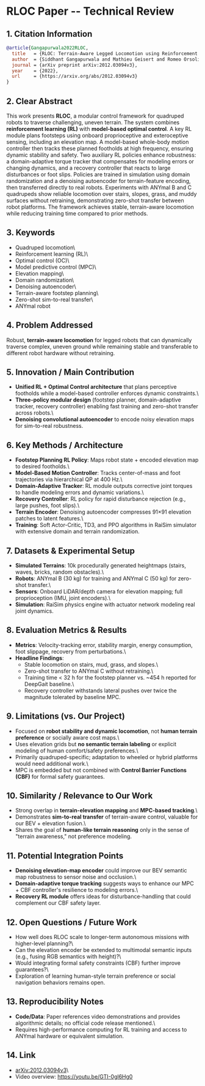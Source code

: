 # RLOC Paper -- Technical Review

## 1. Citation Information

``` bibtex
@article{Gangapurwala2022RLOC,
  title   = {RLOC: Terrain-Aware Legged Locomotion using Reinforcement Learning and Optimal Control},
  author  = {Siddhant Gangapurwala and Mathieu Geisert and Romeo Orsolino and Maurice Fallon and Ioannis Havoutis},
  journal = {arXiv preprint arXiv:2012.03094v3},
  year    = {2022},
  url     = {https://arxiv.org/abs/2012.03094v3}
}
```

## 2. Clear Abstract

This work presents **RLOC**, a modular control framework for quadruped
robots to traverse challenging, uneven terrain. The system combines
**reinforcement learning (RL)** with **model-based optimal control**. A
key RL module plans footsteps using onboard proprioceptive and
exteroceptive sensing, including an elevation map. A model-based
whole-body motion controller then tracks these planned footholds at high
frequency, ensuring dynamic stability and safety. Two auxiliary RL
policies enhance robustness: a domain-adaptive torque tracker that
compensates for modeling errors or changing dynamics, and a recovery
controller that reacts to large disturbances or foot slips. Policies are
trained in simulation using domain randomization and a denoising
autoencoder for terrain-feature encoding, then transferred directly to
real robots. Experiments with ANYmal B and C quadrupeds show reliable
locomotion over stairs, slopes, grass, and muddy surfaces without
retraining, demonstrating zero-shot transfer between robot platforms.
The framework achieves stable, terrain-aware locomotion while reducing
training time compared to prior methods.

## 3. Keywords

-   Quadruped locomotion\
-   Reinforcement learning (RL)\
-   Optimal control (OC)\
-   Model predictive control (MPC)\
-   Elevation mapping\
-   Domain randomization\
-   Denoising autoencoder\
-   Terrain-aware footstep planning\
-   Zero-shot sim-to-real transfer\
-   ANYmal robot

## 4. Problem Addressed

Robust, **terrain-aware locomotion** for legged robots that can
dynamically traverse complex, uneven ground while remaining stable and
transferable to different robot hardware without retraining.

## 5. Innovation / Main Contribution

-   **Unified RL + Optimal Control architecture** that plans perceptive
    footholds while a model-based controller enforces dynamic
    constraints.\
-   **Three-policy modular design** (footstep planner, domain-adaptive
    tracker, recovery controller) enabling fast training and zero-shot
    transfer across robots.\
-   **Denoising convolutional autoencoder** to encode noisy elevation
    maps for sim-to-real robustness.

## 6. Key Methods / Architecture

-   **Footstep Planning RL Policy**: Maps robot state + encoded
    elevation map to desired footholds.\
-   **Model-Based Motion Controller**: Tracks center-of-mass and foot
    trajectories via hierarchical QP at 400 Hz.\
-   **Domain-Adaptive Tracker**: RL module outputs corrective joint
    torques to handle modeling errors and dynamic variations.\
-   **Recovery Controller**: RL policy for rapid disturbance rejection
    (e.g., large pushes, foot slips).\
-   **Terrain Encoder**: Denoising autoencoder compresses 91×91
    elevation patches to latent features.\
-   **Training**: Soft Actor-Critic, TD3, and PPO algorithms in RaiSim
    simulator with extensive domain and terrain randomization.

## 7. Datasets & Experimental Setup

-   **Simulated Terrains**: 10k procedurally generated heightmaps
    (stairs, waves, bricks, random obstacles).\
-   **Robots**: ANYmal B (30 kg) for training and ANYmal C (50 kg) for
    zero-shot transfer.\
-   **Sensors**: Onboard LiDAR/depth camera for elevation mapping; full
    proprioception (IMU, joint encoders).\
-   **Simulation**: RaiSim physics engine with actuator network modeling
    real joint dynamics.

## 8. Evaluation Metrics & Results

-   **Metrics**: Velocity-tracking error, stability margin, energy
    consumption, foot slippage, recovery from perturbations.\
-   **Headline Findings**:
    -   Stable locomotion on stairs, mud, grass, and slopes.\
    -   Zero-shot transfer to ANYmal C without retraining.\
    -   Training time \< 32 h for the footstep planner vs. \~454 h
        reported for DeepGait baseline.\
    -   Recovery controller withstands lateral pushes over twice the
        magnitude tolerated by baseline MPC.

## 9. Limitations (vs. Our Project)

-   Focused on **robot stability and dynamic locomotion**, not **human
    terrain preference** or socially aware cost maps.\
-   Uses elevation grids but **no semantic terrain labeling** or
    explicit modeling of human comfort/safety preferences.\
-   Primarily quadruped-specific; adaptation to wheeled or hybrid
    platforms would need additional work.\
-   MPC is embedded but not combined with **Control Barrier Functions
    (CBF)** for formal safety guarantees.

## 10. Similarity / Relevance to Our Work

-   Strong overlap in **terrain-elevation mapping** and **MPC-based
    tracking**.\
-   Demonstrates **sim-to-real transfer** of terrain-aware control,
    valuable for our BEV + elevation fusion.\
-   Shares the goal of **human-like terrain reasoning** only in the
    sense of "terrain awareness," not preference modeling.

## 11. Potential Integration Points

-   **Denoising elevation-map encoder** could improve our BEV semantic
    map robustness to sensor noise and occlusion.\
-   **Domain-adaptive torque tracking** suggests ways to enhance our
    MPC + CBF controller's resilience to modeling errors.\
-   **Recovery RL module** offers ideas for disturbance-handling that
    could complement our CBF safety layer.

## 12. Open Questions / Future Work

-   How well does RLOC scale to longer-term autonomous missions with
    higher-level planning?\
-   Can the elevation encoder be extended to multimodal semantic inputs
    (e.g., fusing RGB semantics with height)?\
-   Would integrating formal safety constraints (CBF) further improve
    guarantees?\
-   Exploration of learning human-style terrain preference or social
    navigation behaviors remains open.

## 13. Reproducibility Notes

-   **Code/Data**: Paper references video demonstrations and provides
    algorithmic details; no official code release mentioned.\
-   Requires high-performance computing for RL training and access to
    ANYmal hardware or equivalent simulation.

## 14. Link

-   [arXiv:2012.03094v3](https://arxiv.org/abs/2012.03094v3)\
-   Video overview: <https://youtu.be/GTI-0gl6Hg0>
